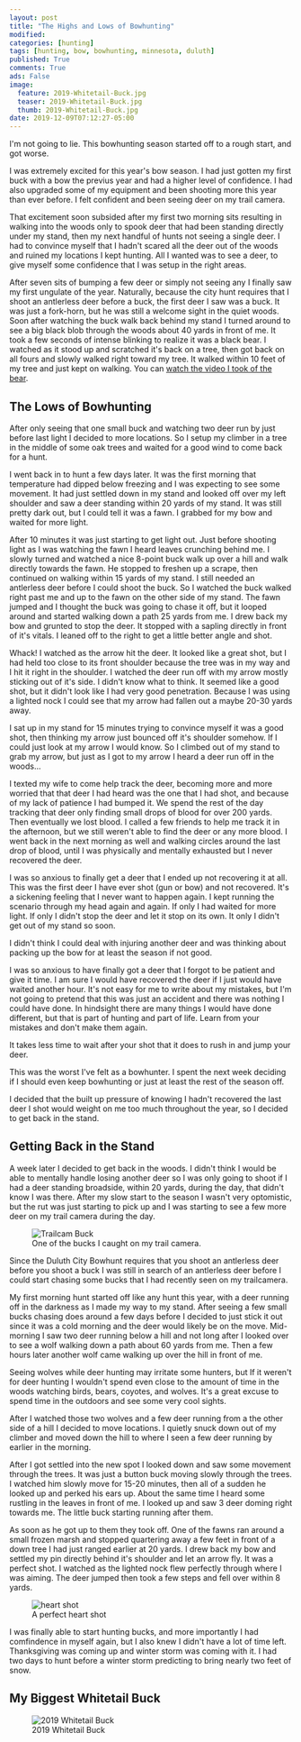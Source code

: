 ```yaml
---
layout: post
title: "The Highs and Lows of Bowhunting"
modified:
categories: [hunting]
tags: [hunting, bow, bowhunting, minnesota, duluth]
published: True
comments: True
ads: False
image:
  feature: 2019-Whitetail-Buck.jpg
  teaser: 2019-Whitetail-Buck.jpg
  thumb: 2019-Whitetail-Buck.jpg
date: 2019-12-09T07:12:27-05:00
---
```


I'm not going to lie. This bowhunting season started off to a rough start, and got worse.

I was extremely excited for this year's bow season. I had just gotten my first buck with a bow the previus year and had a higher level of confidence. I had also upgraded some of my equipment and been shooting more this year than ever before. I felt confident and been seeing deer on my trail camera.

That excitement soon subsided after my first two morning sits resulting in walking into the woods only to spook deer that had been standing directly under my stand, then my next handful of hunts not seeing a single deer. I had to convince myself that I hadn't scared all the deer out of the woods and ruined my locations I kept hunting. All I wanted was to see a deer, to give myself some confidence that I was setup in the right areas.

After seven sits of bumping a few deer or simply not seeing any I finally saw my first ungulate of the year. Naturally, because the city hunt requires that I shoot an antlerless deer before a buck, the first deer I saw was a buck. It was just a fork-horn, but he was still a welcome sight in the quiet woods. Soon after watching the buck walk back behind my stand I turned around to see a big black blob through the woods about 40 yards in front of me. It took a few seconds of intense blinking to realize it was a black bear. I watched as it stood up and scratched it's back on a tree, then got back on all fours and slowly walked right toward my tree. It walked within 10 feet of my tree and just kept on walking. You can <a target="_blank" href="https://www.instagram.com/p/B3f8ngPh0Ku/?utm_source=ig_web_button_share_sheet" title="watch the video on Instagram">watch the video I took of the bear</a>.

## The Lows of Bowhunting

After only seeing that one small buck and watching two deer run by just before last light I decided to more locations. So I setup my climber in a tree in the middle of some oak trees and waited for a good wind to come back for a hunt.

I went back in to hunt a few days later. It was the first morning that temperature had dipped below freezing and I was expecting to see some movement. It had just settled down in my stand and looked off over my left shoulder and saw a deer standing within 20 yards of my stand. It was still pretty dark out, but I could tell it was a fawn. I grabbed for my bow and waited for more light.

After 10 minutes it was just starting to get light out. Just before shooting light as I was watching the fawn I heard leaves crunching behind me. I slowly turned and watched a nice 8-point buck walk up over a hill and walk directly towards the fawn. He stopped to freshen up a scrape, then continued on walking within 15 yards of my stand. I still needed an antlerless deer before I could shoot the buck. So I watched the buck walked right past me and up to the fawn on the other side of my stand. The fawn jumped and I thought the buck was going to chase it off, but it looped around and started walking down a path 25 yards from me. I drew back my bow and grunted to stop the deer. It stopped with a sapling directly in front of it's vitals. I leaned off to the right to get a little better angle and shot.

Whack! I watched as the arrow hit the deer. It looked like a great shot, but I had held too close to its front shoulder because the tree was in my way and I hit it right in the shoulder. I watched the deer run off with my arrow mostly sticking out of it's side. I didn't know what to think. It seemed like a good shot, but it didn't look like I had very good penetration. Because I was using a lighted nock I could see that my arrow had fallen out a maybe 20-30 yards away.

I sat up in my stand for 15 minutes trying to convince myself it was a good shot, then thinking my arrow just bounced off it's shoulder somehow. If I could just look at my arrow I would know. So I climbed out of my stand to grab my arrow, but just as I got to my arrow I heard a deer run off in the woods...

I texted my wife to come help track the deer, becoming more and more worried that that deer I had heard was the one that I had shot, and because of my lack of patience I had bumped it. We spend the rest of the day tracking that deer only finding small drops of blood for over 200 yards. Then eventually we lost blood. I called a few friends to help me track it in the afternoon, but we still weren't able to find the deer or any more blood. I went back in the next morning as well and walking circles around the last drop of blood, until I was physically and mentally exhausted but I never recovered the deer.

I was so anxious to finally get a deer that I ended up not recovering it at all. This was the first deer I have ever shot (gun or bow) and not recovered. It's a sickening feeling that I never want to happen again. I kept running the scenario through my head again and again. If only I had waited for more light. If only I didn't stop the deer and let it stop on its own. It only I didn't get out of my stand so soon.

I didn't think I could deal with injuring another deer and was thinking about packing up the bow for at least the season if not good.



I was so anxious to have finally got a deer that I forgot to be patient and give it time. I am sure I would have recovered the deer if I just would have waited another hour. It's not easy for me to write about my mistakes, but I'm not going to pretend that this was just an accident and there was nothing I could have done. In hindsight there are many things I would have done different, but that is part of hunting and part of life. Learn from your mistakes and don't make them again.

It takes less time to wait after your shot that it does to rush in and jump your deer.

This was the worst I've felt as a bowhunter. I spent the next week deciding if I should even keep bowhunting or just at least the rest of the season off.

I decided that the built up pressure of knowing I hadn't recovered the last deer I shot would weight on me too much throughout the year, so I decided to get back in the stand.

## Getting Back in the Stand

A week later I decided to get back in the woods. I didn't think I would be able to mentally handle losing another deer so I was only going to shoot if I had a deer standing broadside, within 20 yards, during the day, that didn't know I was there. After my slow start to the season I wasn't very optomistic, but the rut was just starting to pick up and I was starting to see a few more deer on my trail camera during the day.

<figure>
    <img src="/images/STC_0022.jpg" alt="Trailcam Buck">
    <figcaption>One of the bucks I caught on my trail camera.</figcaption>
</figure>

Since the Duluth City Bowhunt requires that you shoot an antlerless deer before you shoot a buck I was still in search of an antlerless deer before I could start chasing some bucks that I had recently seen on my trailcamera.

My first morning hunt started off like any hunt this year, with a deer running off in the darkness as I made my way to my stand. After seeing a few small bucks chasing does around a few days before I decided to just stick it out since it was a cold morning and the deer would likely be on the move. Mid-morning I saw two deer running below a hill and not long after I looked over to see a wolf walking down a path about 60 yards from me. Then a few hours later another wolf came walking up over the hill in front of me.

Seeing wolves while deer hunting may irritate some hunters, but If it weren't for deer hunting I wouldn't spend even close to the amount of time in the woods watching birds, bears, coyotes, and wolves. It's a great excuse to spend time in the outdoors and see some very cool sights.

After I watched those two wolves and a few deer running from a the other side of a hill I decided to move locations. I quietly snuck down out of my climber and moved down the hill to where I seen a few deer running by earlier in the morning.

After I got settled into the new spot I looked down and saw some movement through the trees. It was just a button buck moving slowly through the trees. I watched him slowly move for 15-20 minutes, then all of a sudden he looked up and perked his ears up. About the same time I heard some rustling in the leaves in front of me. I looked up and saw 3 deer doming right towards me. The little buck starting running after them.

As soon as he got up to them they took off. One of the fawns ran around a small frozen marsh and stopped quartering away a few feet in front of a down tree I had just ranged earlier at 20 yards. I drew back my bow and settled my pin directly behind it's shoulder and let an arrow fly. It was a perfect shot. I watched as the lighted nock flew perfectly through where I was aiming. The deer jumped then took a few steps and fell over within 8 yards.

<figure>
    <img src="/images/heart-shot.jpg" alt="heart shot">
    <figcaption>A perfect heart shot</figcaption>
</figure>

<!-- I was so happy to get a great shot on a deer, and honestly I wouldn't have taken a shot unless it was an a daylight shot at a antlerless deer that was standing still, broadside or quarting away, within 20 yards, and that didn't know I was there. And that's just what happened. because I there is more to my hunting story that I had left out and have a hard time talking about. and  I was cutting it close with my Montana hunting trip coming up in a few days, but I was happy to get some meat in the freezer and to finally start hunting bucks! -->

I was finally able to start hunting bucks, and more importantly I had comfindence in myself again, but I also knew I didn't have a lot of time left. Thanksgiving was coming up and winter storm was coming with it. I had two days to hunt before a winter storm predicting to bring nearly two feet of snow.

## My Biggest Whitetail Buck

<figure>
    <img src="/images/2019-Whitetail-Buck-2.jpg" alt="2019 Whitetail Buck">
    <figcaption>2019 Whitetail Buck</figcaption>
</figure>


<!-- <figure>
    <img src="/images/*.jpg" alt="*">
    <figcaption>*</figcaption>
</figure> -->
